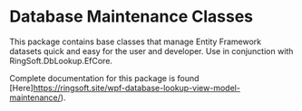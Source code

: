 # Database Maintenance Classes

This package contains base classes that manage Entity Framework datasets quick and easy for the user and developer.  Use in conjunction with RingSoft.DbLookup.EfCore.

Complete documentation for this package is found [Here]https://ringsoft.site/wpf-database-lookup-view-model-maintenance/).
